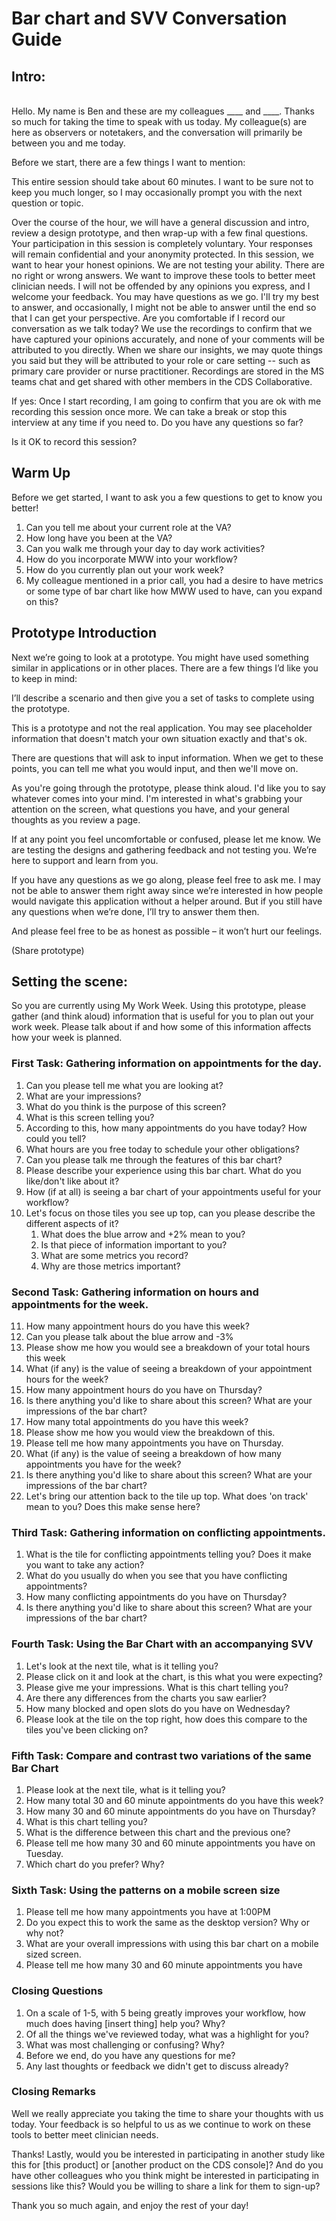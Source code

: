 # Bar chart and SVV Conversation Guide


## Intro:

 \
Hello. My name is Ben and these are my colleagues ____ and ____. Thanks so much for taking the time to speak with us today. My colleague(s) are here as observers or notetakers, and the conversation will primarily be between you and me today.

Before we start, there are a few things I want to mention:

This entire session should take about 60 minutes. I want to be sure not to keep you much longer, so I may occasionally prompt you with the next question or topic.

Over the course of the hour, we will have a general discussion and intro, review a design prototype, and then wrap-up with a few final questions. Your participation in this session is completely voluntary. Your responses will remain confidential and your anonymity protected. In this session, we want to hear your honest opinions. We are not testing your ability. There are no right or wrong answers. We want to improve these tools to better meet clinician needs. I will not be offended by any opinions you express, and I welcome your feedback. You may have questions as we go. I'll try my best to answer, and occasionally, I might not be able to answer until the end so that I can get your perspective. Are you comfortable if I record our conversation as we talk today? We use the recordings to confirm that we have captured your opinions accurately, and none of your comments will be attributed to you directly. When we share our insights, we may quote things you said but they will be attributed to your role or care setting -- such as primary care provider or nurse practitioner. Recordings are stored in the MS teams chat and get shared with other members in the CDS Collaborative.

If yes: Once I start recording, I am going to confirm that you are ok with me recording this session once more. We can take a break or stop this interview at any time if you need to. Do you have any questions so far?

Is it OK to record this session?


## Warm Up

Before we get started, I want to ask you a few questions to get to know you better!



1. Can you tell me about your current role at the VA?
2. How long have you been at the VA?
3. Can you walk me through your day to day work activities?
4. How do you incorporate MWW into your workflow?
5. How do you currently plan out your work week?
6. My colleague mentioned in a prior call, you had a desire to have metrics or some type of bar chart like how MWW used to have, can you expand on this?


## Prototype Introduction

Next we’re going to look at a prototype. You might have used something similar in applications or in other places. There are a few things I’d like you to keep in mind:

I’ll describe a scenario and then give you a set of tasks to complete using the prototype.

This is a prototype and not the real application. You may see placeholder information that doesn't match your own situation exactly and that's ok.

There are questions that will ask to input information. When we get to these points, you can tell me what you would input, and then we'll move on.

As you're going through the prototype, please think aloud. I'd like you to say whatever comes into your mind. I'm interested in what's grabbing your attention on the screen, what questions you have, and your general thoughts as you review a page.

If at any point you feel uncomfortable or confused, please let me know. We are testing the designs and gathering feedback and not testing you. We’re here to support and learn from you.

If you have any questions as we go along, please feel free to ask me. I may not be able to answer them right away since we’re interested in how people would navigate this application without a helper around. But if you still have any questions when we’re done, I’ll try to answer them then.

And please feel free to be as honest as possible – it won’t hurt our feelings.

(Share prototype)


## Setting the scene:

So you are currently using My Work Week. Using this prototype, please gather (and think aloud) information that is useful for you to plan out your work week. Please talk about if and how some of this information affects how your week is planned.


### First Task: Gathering information on appointments for the day.



1. Can you please tell me what you are looking at?
2. What are your impressions?
3. What do you think is the purpose of this screen?
4. What is this screen telling you?
5. According to this, how many appointments do you have today? How could you tell?
6. What hours are you free today to schedule your other obligations?
7. Can you please talk me through the features of this bar chart?
8. Please describe your experience using this bar chart. What do you like/don't like about it?
9. How (if at all) is seeing a bar chart of your appointments useful for your workflow?
10. Let's focus on those tiles you see up top, can you please describe the different aspects of it?
    1. What does the blue arrow and +2% mean to you?
    2. Is that piece of information important to you?
    3. What are some metrics you record?
    4. Why are those metrics important?


### Second Task: Gathering information on hours and appointments for the week.



11. How many appointment hours do you have this week?
12. Can you please talk about the blue arrow and -3%
13. Please show me how you would see a breakdown of your total hours this week
14. What (if any) is the value of seeing a breakdown of your appointment hours for the week?
15. How many appointment hours do you have on Thursday?
16. Is there anything you'd like to share about this screen? What are your impressions of the bar chart?
17. How many total appointments do you have this week?
18. Please show me how you would view the breakdown of this.
19. Please tell me how many appointments you have on Thursday.
20. What (if any) is the value of seeing a breakdown of how many appointments you have for the week?
21. Is there anything you'd like to share about this screen? What are your impressions of the bar chart?
22. Let's bring our attention back to the tile up top. What does 'on track' mean to you? Does this make sense here?


### Third Task: Gathering information on conflicting appointments.



1. What is the tile for conflicting appointments telling you? Does it make you want to take any action?
2. What do you usually do when you see that you have conflicting appointments?
3. How many conflicting appointments do you have on Thursday?
4. Is there anything you'd like to share about this screen? What are your impressions of the bar chart?


### Fourth Task: Using the Bar Chart with an accompanying SVV



1. Let's look at the next tile, what is it telling you? 
2. Please click on it and look at the chart, is this what you were expecting?
3. Please give me your impressions. What is this chart telling you? 
4. Are there any differences from the charts you saw earlier?
5. How many blocked and open slots do you have on Wednesday?
6. Please look at the tile on the top right, how does this compare to the tiles you've been clicking on?


### Fifth Task: Compare and contrast two variations of the same Bar Chart



1. Please look at the next tile, what is it telling you?
2. How many total 30 and 60 minute appointments do you have this week?
3. How many 30 and 60 minute appointments do you have on Thursday?
4. What is this chart telling you?
5. What is the difference between this chart and the previous one?
6. Please tell me how many 30 and 60 minute appointments you have on Tuesday.
7. Which chart do you prefer? Why?


### Sixth Task: Using the patterns on a mobile screen size



1. Please tell me how many appointments you have at 1:00PM
2. Do you expect this to work the same as the desktop version? Why or why not?
3. What are your overall impressions with using this bar chart on a mobile sized screen.
4. Please tell me how many 30 and 60 minute appointments you have


### Closing Questions



1. On a scale of 1-5, with 5 being greatly improves your workflow, how much does having [insert thing] help you? Why?
2. Of all the things we've reviewed today, what was a highlight for you?
3. What was most challenging or confusing? Why?
4. Before we end, do you have any questions for me?
5. Any last thoughts or feedback we didn't get to discuss already?


### Closing Remarks

Well we really appreciate you taking the time to share your thoughts with us today. Your feedback is so helpful to us as we continue to work on these tools to better meet clinician needs.

Thanks! Lastly, would you be interested in participating in another study like this for [this product] or [another product on the CDS console]? And do you have other colleagues who you think might be interested in participating in sessions like this? Would you be willing to share a link for them to sign-up?

Thank you so much again, and enjoy the rest of your day!

